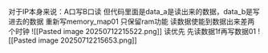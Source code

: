 对于IP本身来说：A口写B口读
但代码里面是data_a是读出来的数据，data_b是写进去的数据
重新写memory_map01
只保留ram功能
读数据使能到数据出来差两个时钟
![[Pasted image 20250712215522.png]]
读优先
先读数据1f再写数据01
![[Pasted image 20250712215653.png]]